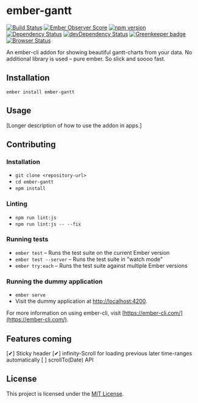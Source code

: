 ember-gantt
==============================================================================

[![Build Status](https://travis-ci.org/kockpit/ember-gantt.svg?branch=master)](https://travis-ci.org/kockpit/ember-gantt)
[![Ember Observer Score](http://emberobserver.com/badges/ember-bootstrap.svg)](http://emberobserver.com/addons/ember-bootstrap)
[![npm version](https://badge.fury.io/js/ember-bootstrap.svg)](https://badge.fury.io/js/ember-bootstrap)
[![Dependency Status](https://david-dm.org/kockpit/ember-gantt.svg)](https://david-dm.org/kockpit/ember-gantt)
[![devDependency Status](https://david-dm.org/kockpit/ember-gantt/dev-status.svg)](https://david-dm.org/kockpit/ember-gantt#info=devDependencies)
[![Greenkeeper badge](https://badges.greenkeeper.io/kockpit/ember-gantt.svg)](https://greenkeeper.io/)
[![Browser Status](https://badges.herokuapp.com/sauce/ember-bootstrap)](https://saucelabs.com/u/ember-bootstrap)

An ember-cli addon for showing beautiful gantt-charts from your data.
No additional library is used – pure ember. So slick and soooo fast.

Installation
------------------------------------------------------------------------------

```
ember install ember-gantt
```


Usage
------------------------------------------------------------------------------

[Longer description of how to use the addon in apps.]


Contributing
------------------------------------------------------------------------------

### Installation

* `git clone <repository-url>`
* `cd ember-gantt`
* `npm install`

### Linting

* `npm run lint:js`
* `npm run lint:js -- --fix`

### Running tests

* `ember test` – Runs the test suite on the current Ember version
* `ember test --server` – Runs the test suite in "watch mode"
* `ember try:each` – Runs the test suite against multiple Ember versions

### Running the dummy application

* `ember serve`
* Visit the dummy application at [http://localhost:4200](http://localhost:4200).

For more information on using ember-cli, visit [https://ember-cli.com/](https://ember-cli.com/).


Features coming
------------------------------------------------------------------------------

[✔] Sticky header
[✔] infinity-Scroll for loading previous later time-ranges automatically
[ ] scrollTo(Date) API


License
------------------------------------------------------------------------------

This project is licensed under the [MIT License](LICENSE.md).
